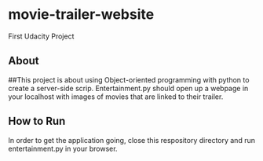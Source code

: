 # movie-trailer-website
First Udacity Project

## <b> About </b>

##This project is about using Object-oriented programming with python to create a server-side scrip. Entertainment.py should open up a webpage in your localhost with images of movies that are linked to their trailer. 
  
## <b> How to Run </b>

In order to get the application going, close this respository directory and run entertainment.py in your browser. 
